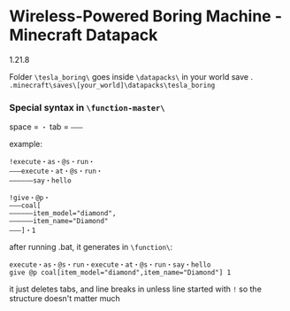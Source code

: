 # Wireless-Powered Boring Machine - Minecraft Datapack
1.21.8

Folder `\tesla_boring\` goes inside `\datapacks\` in your world save
.
```.minecraft\saves\[your_world]\datapacks\tesla_boring```

### Special syntax in `\function-master\`

space = `・`
tab = `———`

example:
```
!execute・as・@s・run・
———execute・at・@s・run・
——————say・hello

!give・@p・
———coal[
——————item_model="diamond",
——————item_name="Diamond"
———]・1
```
after running .bat, it generates in `\function\`:
```
execute・as・@s・run・execute・at・@s・run・say・hello
give @p coal[item_model="diamond",item_name="Diamond"] 1
```
it just deletes tabs, and line breaks in unless line started with `!` so the structure doesn't matter much
